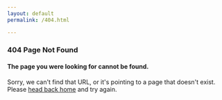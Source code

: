 ```yaml
---
layout: default
permalink: /404.html

---
```


<div class="page-content wc-container">
  <h3>404 Page Not Found</h3>
  <h4>The page you were looking for cannot be found.</h4>
  <p>Sorry, we can't find that URL, or it's pointing to a page that
  	doesn't exist. Please <a href="{{ '/' | prepend: site.url }}">head back home</a> and try again.</p>
</div>
